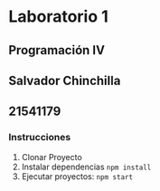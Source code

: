 # Laboratorio 1

## Programación IV

## Salvador Chinchilla
## 21541179
### Instrucciones
1. Clonar Proyecto
2. Instalar dependencias
    `npm install`
3. Ejecutar proyectos:
    `npm start`
